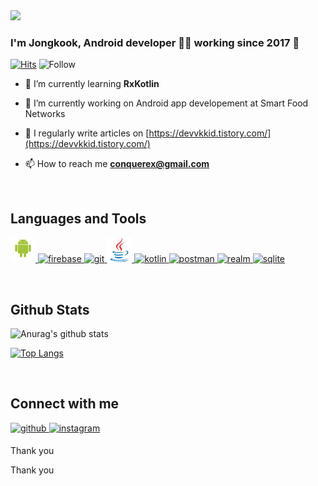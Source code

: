 


<img src="https://cdn.dribbble.com/users/1201592/screenshots/9078494/media/422a760a51cef7de2fa3db9daf697853.gif" width="360">


### I'm Jongkook, Android developer 👨‍💻 working since 2017 🚀

[![Hits](https://hits.seeyoufarm.com/api/count/incr/badge.svg?url=https://github.com/conquerex)](https://hits.seeyoufarm.com) ![Follow](https://img.shields.io/github/followers/conquerex?label=Follow)

- 🌱 I’m currently learning **RxKotlin**  


- 🔭 I’m currently working on Android app developement at Smart Food Networks


- 📝 I regularly write articles on [https://devvkkid.tistory.com/](https://devvkkid.tistory.com/)  


- 📫 How to reach me **conquerex@gmail.com**  


<br/>  


## Languages and Tools

<p align="left"> <a href="https://developer.android.com" target="_blank"> <img src="https://raw.githubusercontent.com/devicons/devicon/master/icons/android/android-original-wordmark.svg" alt="android" width="40" height="40"/> </a> <a href="https://firebase.google.com/" target="_blank"> <img src="https://www.vectorlogo.zone/logos/firebase/firebase-icon.svg" alt="firebase" width="40" height="40"/> </a> <a href="https://git-scm.com/" target="_blank"> <img src="https://www.vectorlogo.zone/logos/git-scm/git-scm-icon.svg" alt="git" width="40" height="40"/> </a> <a href="https://www.java.com" target="_blank"> <img src="https://raw.githubusercontent.com/devicons/devicon/master/icons/java/java-original.svg" alt="java" width="40" height="40"/> </a> <a href="https://kotlinlang.org" target="_blank"> <img src="https://www.vectorlogo.zone/logos/kotlinlang/kotlinlang-icon.svg" alt="kotlin" width="40" height="40"/> </a> <a href="https://postman.com" target="_blank"> <img src="https://www.vectorlogo.zone/logos/getpostman/getpostman-icon.svg" alt="postman" width="40" height="40"/> </a> <a href="https://realm.io/" target="_blank"> <img src="https://raw.githubusercontent.com/bestofjs/bestofjs-webui/8665e8c267a0215f3159df28b33c365198101df5/public/logos/realm.svg" alt="realm" width="40" height="40"/> </a> <a href="https://www.sqlite.org/" target="_blank"> <img src="https://www.vectorlogo.zone/logos/sqlite/sqlite-icon.svg" alt="sqlite" width="40" height="40"/> </a> </p>

<br/>

## Github Stats  

![Anurag's github stats](https://github-readme-stats.vercel.app/api?username=conquerex&show_icons=true&theme=synthwave)

[![Top Langs](https://github-readme-stats.vercel.app/api/top-langs/?username=conquerex&layout=compact)](https://github.com/conquerex)


<br/>  

## Connect with me  
<div align="left">
<a href="https://github.com/conquerex" target="_blank">
<img src=https://img.shields.io/badge/github-%2324292e.svg?&style=for-the-badge&logo=github&logoColor=white alt=github style="margin-bottom: 5px;" />
</a>
<a href="https://instagram.com/bingocake" target="_blank">
<img src=https://img.shields.io/badge/instagram-%23E45285.svg?&style=for-the-badge&logo=instagram&logoColor=white alt=instagram style="margin-bottom: 5px;" />
</a>  
</div>  


Thank you

Thank you

<br/>  
